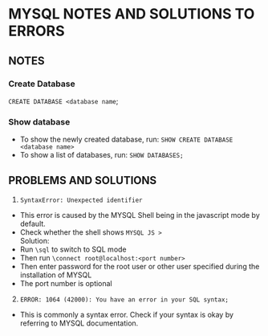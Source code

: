 # MYSQL NOTES AND SOLUTIONS TO ERRORS

## NOTES
### Create Database
`CREATE DATABASE <database name`;

### Show database
- To show the newly created database, run: `SHOW CREATE DATABASE <database name>`
- To show a list of databases, run: `SHOW DATABASES;`

## PROBLEMS AND SOLUTIONS
1. `SyntaxError: Unexpected identifier`
- This error is caused by the MYSQL Shell being in the javascript mode by default.
- Check whether the shell shows `MYSQL JS >`<br>
Solution:
- Run `\sql` to switch to SQL mode
- Then run `\connect root@localhost:<port number>`
- Then enter password for the root user or other user specified during the installation of MYSQL
- The port number is optional
2. `ERROR: 1064 (42000): You have an error in your SQL syntax;`
- This is commonly a syntax error. Check if your syntax is okay by referring to MYSQL documentation.